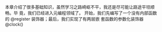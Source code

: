 本章介绍了很多基础知识，虽然学习之路崎岖不平，我还是尽可能让路途平坦顺畅。毕
竟，我们已经进入元编程领域了。
开始，我们先编写了一个没有内部函数的 @register 装饰器；最后，我们实现了有两层嵌
套函数的参数化装饰器 @clock()
